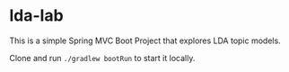 # lda-lab

This is a simple Spring MVC Boot Project that explores LDA topic models.

Clone and run `./gradlew bootRun` to start it locally.